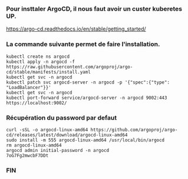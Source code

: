 ### Pour insttaler ArgoCD, il nous faut avoir un custer kuberetes UP.

https://argo-cd.readthedocs.io/en/stable/getting_started/

### La commande suivante permet de faire l'installation.

```
kubectl create ns argocd
kubectl apply -n argocd -f https://raw.githubusercontent.com/argoproj/argo-cd/stable/manifests/install.yaml
kubectl get svc -n argocd
kubectl patch svc argocd-server -n argocd -p '{"spec":{"type": "LoadBalancer"}}'
kubectl get svc -n argocd
kubectl port-forward service/argocd-server -n argocd 9002:443
https://localhost:9002/
```

###  Récupération du password par defaut

```
curl -sSL -o argocd-linux-amd64 https://github.com/argoproj/argo-cd/releases/latest/download/argocd-linux-amd64
sudo install -m 555 argocd-linux-amd64 /usr/local/bin/argocd
rm argocd-linux-amd64
argocd admin initial-password -n argocd
7oG7Fg2mwcbF7DDt
```


### FIN